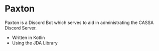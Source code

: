 # Paxton

Paxton is a Discord Bot which serves to aid in administrating the CASSA Discord Server.

- Written in Kotlin
- Using the JDA Library
